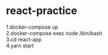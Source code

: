 # react-practice

1.docker-compose up<br>
2.docker-compose exec node /bin/bash<br>
3.cd react-app<br>
4.yarn start
